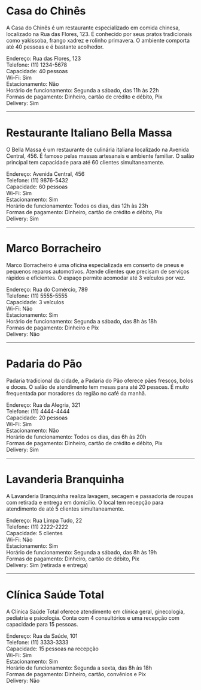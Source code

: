 # Casa do Chinês

A Casa do Chinês é um restaurante especializado em comida chinesa, localizado na Rua das Flores, 123. É conhecido por seus pratos tradicionais como yakissoba, frango xadrez e rolinho primavera. O ambiente comporta até 40 pessoas e é bastante acolhedor.

Endereço: Rua das Flores, 123  
Telefone: (11) 1234-5678  
Capacidade: 40 pessoas  
Wi-Fi: Sim  
Estacionamento: Não  
Horário de funcionamento: Segunda a sábado, das 11h às 22h  
Formas de pagamento: Dinheiro, cartão de crédito e débito, Pix  
Delivery: Sim

---

# Restaurante Italiano Bella Massa

O Bella Massa é um restaurante de culinária italiana localizado na Avenida Central, 456. É famoso pelas massas artesanais e ambiente familiar. O salão principal tem capacidade para até 60 clientes simultaneamente.

Endereço: Avenida Central, 456  
Telefone: (11) 9876-5432  
Capacidade: 60 pessoas  
Wi-Fi: Sim  
Estacionamento: Sim  
Horário de funcionamento: Todos os dias, das 12h às 23h  
Formas de pagamento: Dinheiro, cartão de crédito e débito, Pix  
Delivery: Sim

---

# Marco Borracheiro

Marco Borracheiro é uma oficina especializada em conserto de pneus e pequenos reparos automotivos. Atende clientes que precisam de serviços rápidos e eficientes. O espaço permite acomodar até 3 veículos por vez.

Endereço: Rua do Comércio, 789  
Telefone: (11) 5555-5555  
Capacidade: 3 veículos  
Wi-Fi: Não  
Estacionamento: Sim  
Horário de funcionamento: Segunda a sábado, das 8h às 18h  
Formas de pagamento: Dinheiro e Pix  
Delivery: Não

---

# Padaria do Pão

Padaria tradicional da cidade, a Padaria do Pão oferece pães frescos, bolos e doces. O salão de atendimento tem mesas para até 20 pessoas. É muito frequentada por moradores da região no café da manhã.

Endereço: Rua da Alegria, 321  
Telefone: (11) 4444-4444  
Capacidade: 20 pessoas  
Wi-Fi: Sim  
Estacionamento: Não  
Horário de funcionamento: Todos os dias, das 6h às 20h  
Formas de pagamento: Dinheiro, cartão de crédito e débito, Pix  
Delivery: Sim

---

# Lavanderia Branquinha

A Lavanderia Branquinha realiza lavagem, secagem e passadoria de roupas com retirada e entrega em domicílio. O local tem recepção para atendimento de até 5 clientes simultaneamente.

Endereço: Rua Limpa Tudo, 22  
Telefone: (11) 2222-2222  
Capacidade: 5 clientes  
Wi-Fi: Não  
Estacionamento: Sim  
Horário de funcionamento: Segunda a sábado, das 8h às 19h  
Formas de pagamento: Dinheiro, cartão de débito, Pix  
Delivery: Sim (retirada e entrega)

---

# Clínica Saúde Total

A Clínica Saúde Total oferece atendimento em clínica geral, ginecologia, pediatria e psicologia. Conta com 4 consultórios e uma recepção com capacidade para 15 pessoas.

Endereço: Rua da Saúde, 101  
Telefone: (11) 3333-3333  
Capacidade: 15 pessoas na recepção  
Wi-Fi: Sim  
Estacionamento: Sim  
Horário de funcionamento: Segunda a sexta, das 8h às 18h  
Formas de pagamento: Dinheiro, cartão, convênios e Pix  
Delivery: Não
